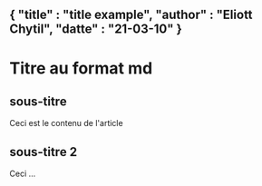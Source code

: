 {
    "title" : "title example",
    "author" : "Eliott Chytil",
    "datte" : "21-03-10"
}
---
# Titre au format md

## sous-titre

Ceci est le contenu de l'article

## sous-titre 2

Ceci ...